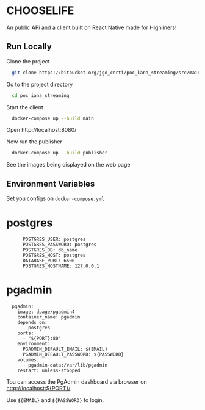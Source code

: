 # CHOOSELIFE

An public APi and a client built on React Native made for Highliners!

## Run Locally

Clone the project

```bash
  git clone https://bitbucket.org/jgo_certi/poc_iana_streaming/src/main/
```

Go to the project directory

```bash
  cd poc_iana_streaming
```

Start the client

```bash
  docker-compose up --build main
```

Open http://localhost:8080/

Now run the publisher

```bash
  docker-compose up --build publisher
```

See the images being displayed on the web page

## Environment Variables

Set you configs on `docker-compose.yml`

# postgres

```dockerflie
      POSTGRES_USER: postgres
      POSTGRES_PASSWORD: postgres
      POSTGRES_DB: db_name
      POSTGRES_HOST: postgres
      DATABASE_PORT: 6500
      POSTGRES_HOSTNAME: 127.0.0.1
```

# pgadmin

```
  pgadmin:
    image: dpage/pgadmin4
    container_name: pgadmin
    depends_on:
      - postgres
    ports:
      - "${PORT}:80"
    environment:
      PGADMIN_DEFAULT_EMAIL: ${EMAIL}
      PGADMIN_DEFAULT_PASSWORD: ${PASSWORD}
    volumes:
      - pgadmin-data:/var/lib/pgadmin
    restart: unless-stopped
```

Tou can access the PgAdmin dashboard via browser on [http://localhost:${PORT}/]()

Use `${EMAIL}` and `${PASSWORD}` to login.
